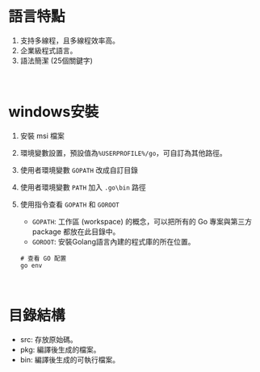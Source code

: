 # 語言特點
1. 支持多線程，且多線程效率高。
2. 企業級程式語言。
3. 語法簡潔 (25個關鍵字)

<br/>

# windows安裝
1. 安裝 msi 檔案
2. 環境變數設置，預設值為`%USERPROFILE%/go`，可自訂為其他路徑。
3. 使用者環境變數 `GOPATH` 改成自訂目錄
4. 使用者環境變數 `PATH` 加入 `.go\bin` 路徑
5. 使用指令查看 `GOPATH` 和 `GOROOT`

    * `GOPATH`: 工作區 (workspace) 的概念，可以把所有的 Go 專案與第三方 package 都放在此目錄中。
    * `GOROOT`: 安裝Golang語言內建的程式庫的所在位置。

    ```shell
    # 查看 GO 配置
    go env
    ```

<br/>

# 目錄結構
* src: 存放原始碼。
* pkg: 編譯後生成的檔案。
* bin: 編譯後生成的可執行檔案。
